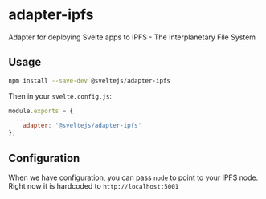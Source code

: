 # adapter-ipfs

Adapter for deploying Svelte apps to IPFS - The Interplanetary File System

## Usage

```sh
npm install --save-dev @sveltejs/adapter-ipfs
```

Then in your `svelte.config.js`:

```js
module.exports = {
  ...
	adapter: '@sveltejs/adapter-ipfs'
};
```

## Configuration

When we have configuration, you can pass `node` to point to your IPFS node. Right now it is hardcoded to `http://localhost:5001`
